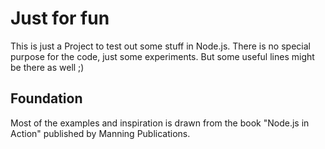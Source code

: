 # Just for fun
This is just a Project to test out some stuff in Node.js.
There is no special purpose for the code, just some experiments. But
some useful lines might be there as well ;)

## Foundation
Most of the examples and inspiration is drawn from the book "Node.js in
Action" published by Manning Publications.
